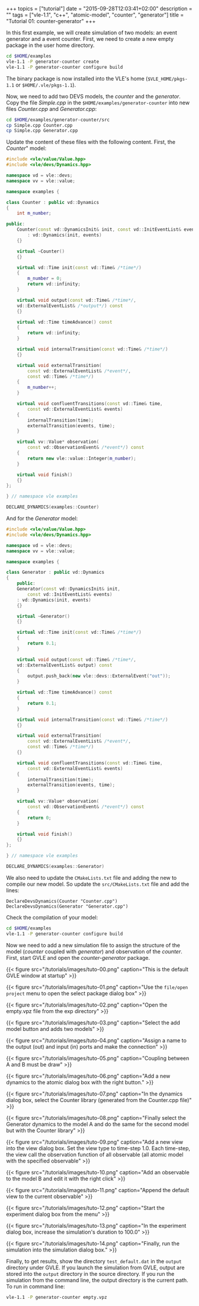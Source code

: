 +++
topics = ["tutorial"]
date = "2015-09-28T12:03:41+02:00"
description = ""
tags = ["vle-1.1", "c++", "atomic-model", "counter", "generator"]
title = "Tutorial 01: counter-generator"
+++

In this first example, we will create simulation of two models: an event
generator and a event counter. First, we need to create a new empty package in
the user home directory.

````bash
cd $HOME/examples
vle-1.1 -P generator-counter create
vle-1.1 -P generator-counter configure build
````
The binary package is now installed into the VLE's home (`$VLE_HOME/pkgs-1.1` or
`$HOME/.vle/pkgs-1.1`).

Now, we need to add two DEVS models, the *counter* and the *generator*. Copy the
file *Simple.cpp* in the `$HOME/examples/generator-counter` into new files
*Counter.cpp* and *Generator.cpp*:

````bash
cd $HOME/examples/generator-counter/src
cp Simple.cpp Counter.cpp
cp Simple.cpp Generator.cpp
````

Update the content of these files with the following content. First, the
*Counter*" model:

````c++
#include <vle/value/Value.hpp>
#include <vle/devs/Dynamics.hpp>

namespace vd = vle::devs;
namespace vv = vle::value;

namespace examples {

class Counter : public vd::Dynamics
{
    int m_number;

public:
    Counter(const vd::DynamicsInit& init, const vd::InitEventList& events)
        : vd::Dynamics(init, events)
    {}

    virtual ~Counter()
    {}

    virtual vd::Time init(const vd::Time& /*time*/)
    {
        m_number = 0;
        return vd::infinity;
    }

    virtual void output(const vd::Time& /*time*/,
    vd::ExternalEventList& /*output*/) const
    {}

    virtual vd::Time timeAdvance() const
    {
        return vd::infinity;
    }

    virtual void internalTransition(const vd::Time& /*time*/)
    {}

    virtual void externalTransition(
        const vd::ExternalEventList& /*event*/,
        const vd::Time& /*time*/)
    {
        m_number++;
    }

    virtual void confluentTransitions(const vd::Time& time,
        const vd::ExternalEventList& events)
    {
        internalTransition(time);
        externalTransition(events, time);
    }

    virtual vv::Value* observation(
        const vd::ObservationEvent& /*event*/) const
    {
        return new vle::value::Integer(m_number);
    }

    virtual void finish()
    {}
};

} // namespace vle examples

DECLARE_DYNAMICS(examples::Counter)
````

And for the *Generator* model:

````c++
#include <vle/value/Value.hpp>
#include <vle/devs/Dynamics.hpp>

namespace vd = vle::devs;
namespace vv = vle::value;

namespace examples {

class Generator : public vd::Dynamics
{
    public:
    Generator(const vd::DynamicsInit& init,
        const vd::InitEventList& events)
    : vd::Dynamics(init, events)
    {}

    virtual ~Generator()
    {}

    virtual vd::Time init(const vd::Time& /*time*/)
    {
        return 0.1;
    }

    virtual void output(const vd::Time& /*time*/,
    vd::ExternalEventList& output) const
    {
        output.push_back(new vle::devs::ExternalEvent("out"));
    }

    virtual vd::Time timeAdvance() const
    {
        return 0.1;
    }

    virtual void internalTransition(const vd::Time& /*time*/)
    {}

    virtual void externalTransition(
        const vd::ExternalEventList& /*event*/,
        const vd::Time& /*time*/)
    {}

    virtual void confluentTransitions(const vd::Time& time,
        const vd::ExternalEventList& events)
    {
        internalTransition(time);
        externalTransition(events, time);
    }

    virtual vv::Value* observation(
        const vd::ObservationEvent& /*event*/) const
    {
        return 0;
    }

    virtual void finish()
    {}
};

} // namespace vle examples

DECLARE_DYNAMICS(examples::Generator)
````

We also need to update the `CMakeLists.txt` file and adding the new to compile
our new model. So update the `src/CMakeLists.txt` file and add the lines:

````
DeclareDevsDynamics(Counter "Counter.cpp")
DeclareDevsDynamics(Generator "Generator.cpp")
````

Check the compilation of your model:

````bash
cd $HOME/examples
vle-1.1 -P generator-counter configure build
````

Now we need to add a new simulation file to assign the structure of the model
(*counter* coupled with *generator*) and observation of the *counter*. First,
start GVLE and open the *counter-generator* package.

{{< figure src="/tutorials/images/tuto-00.png" caption="This is the default GVLE window at startup" >}}

{{< figure src="/tutorials/images/tuto-01.png" caption="Use the `file/open project` menu to open the select package dialog box" >}}

{{< figure src="/tutorials/images/tuto-02.png" caption="Open the empty.vpz file from the exp directory" >}}

{{< figure src="/tutorials/images/tuto-03.png" caption="Select the add model button and adds two models" >}}

{{< figure src="/tutorials/images/tuto-04.png" caption="Assign a name to the output (out) and input (in) ports and make the connection" >}}

{{< figure src="/tutorials/images/tuto-05.png" caption="Coupling between A and B must be draw" >}}

{{< figure src="/tutorials/images/tuto-06.png" caption="Add a new dynamics to the atomic dialog box with the right button." >}}

{{< figure src="/tutorials/images/tuto-07.png" caption="In the dynamics dialog box, select the Counter library (generated from the Counter.cpp file)" >}}

{{< figure src="/tutorials/images/tuto-08.png" caption="Finally select the Generator dynamics to the model A and do the same for the second model but with the Counter library" >}}

{{< figure src="/tutorials/images/tuto-09.png" caption="Add a new view into the view dialog box. Set the view type to time-step 1.0. Each time-step, the view call the observation function of all observable (all atomic model with the specified observable" >}}

{{< figure src="/tutorials/images/tuto-10.png" caption="Add an observable to the model B and edit it with the right click" >}}

{{< figure src="/tutorials/images/tuto-11.png" caption="Append the default view to the current observable" >}}

{{< figure src="/tutorials/images/tuto-12.png" caption="Start the experiment dialog box from the menu" >}}

{{< figure src="/tutorials/images/tuto-13.png" caption="In the experiment dialog box, increase the simulation's duration to 100.0" >}}

{{< figure src="/tutorials/images/tuto-14.png" caption="Finally, run the simulation into the simulation dialog box." >}}

Finally, to get results, show the directory `test_default.dat` in the `output`
directory under GVLE. If you launch the simulation from GVLE, output are stored
into the `output` directory in the source directory. If you run the simulation
from the command line, the output directory is the current path. To run in
command line:

````bash
vle-1.1 -P generator-counter empty.vpz
````
